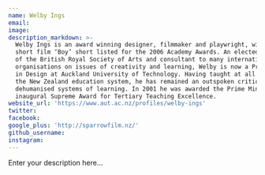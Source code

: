 ```yaml
---
name: Welby Ings
email:
image:
description_markdown: >-
  Welby Ings is an award winning designer, filmmaker and playwright, with his
  short film ‘Boy’ short listed for the 2006 Academy Awards. An elected Fellow
  of the British Royal Society of Arts and consultant to many international
  organisations on issues of creativity and learning, Welby is now a Professor
  in Design at Auckland University of Technology. Having taught at all levels of
  the New Zealand education system, he has remained an outspoken critic of
  dehumanised systems of learning. In 2001 he was awarded the Prime Minister’s
  inaugural Supreme Award for Tertiary Teaching Excellence.
website_url: 'https://www.aut.ac.nz/profiles/welby-ings'
twitter:
facebook:
google_plus: 'http://sparrowfilm.nz/'
github_username:
instagram:
---
```


Enter your description here...
